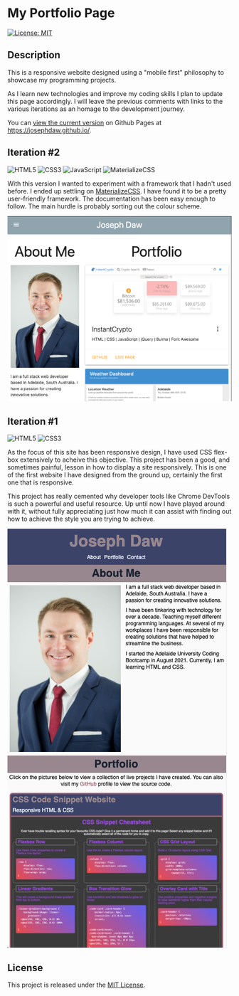 # My Portfolio Page
[![License: MIT](https://img.shields.io/badge/License-MIT-yellow.svg)](https://opensource.org/licenses/MIT)

## Description
This is a responsive website designed using a "mobile first" philosophy to showcase my programming projects.

As I learn new technologies and improve my coding skills I plan to update this page accordingly. I will leave the previous comments with links to the various iterations as an homage to the development journey.

You can [view the current version](https://josephdaw.github.io/) on Github Pages at https://josephdaw.github.io/.

## Iteration #2
![HTML5](https://img.shields.io/badge/html5-%23E34F26.svg?&logo=html5&logoColor=white)
![CSS3](https://img.shields.io/badge/css3-%231572B6.svg?&logo=css3&logoColor=white)
![JavaScript](https://img.shields.io/badge/javascript-%23323330.svg?&logo=javascript&logoColor=%23F7DF1E)
![MaterializeCSS](https://img.shields.io/badge/materialize-ee6e73.svg)

With this version I wanted to experiment with a framework that I hadn't used before. I ended up settling on [MaterializeCSS](https://materializecss.com/). I have found it to be a pretty user-friendly framework. The documentation has been easy enough to follow. The main hurdle is probably sorting out the colour scheme.

![site version two preview](assets/img/portfolio-v2-screenshot.png)

## Iteration #1
![HTML5](https://img.shields.io/badge/html5-%23E34F26.svg?&logo=html5&logoColor=white)
![CSS3](https://img.shields.io/badge/css3-%231572B6.svg?&logo=css3&logoColor=white)

As the focus of this site has been responsive design, I have used CSS flex-box extensively to acheive this objective. This project has been a good, and sometimes painful, lesson in how to display a site responsively. This is one of the first website I have designed from the ground up, certainly the first one that is responsive.

This project has really cemented why developer tools like Chrome DevTools is such a powerful and useful resource. Up until now I have played around with it, without fully appreciating just how much it can assist with finding out how to achieve the style you are trying to achieve.

![site version one preview](assets/img/portfolio-v1-screenshot.png)


## License
This project is released under the [MIT License](LICENSE).